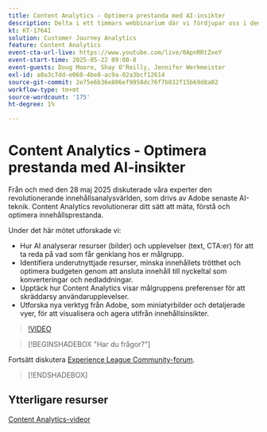 ```yaml
---
title: Content Analytics - Optimera prestanda med AI-insikter
description: Delta i ett timmars webbinarium där vi fördjupar oss i den omformande innehållsanalysvärlden, som bygger på Adobe senaste AI-teknik. Under den här sessionen kommer vi att undersöka hur innehållsanalys kan revolutionera ert sätt att mäta, förstå och optimera innehållsprestanda.
kt: KT-17641
solution: Customer Journey Analytics
feature: Content Analytics
event-cta-url-live: https://www.youtube.com/live/0ApnRRtZxeY
event-start-time: 2025-05-22 09:00-8
event-guests: Doug Moore, Shay O'Reilly, Jennifer Werkmeister
exl-id: a0a3c7dd-e060-4be8-ac9a-02a3bcf12614
source-git-commit: 2e75e6b36e806ef9958dc76f7b832f15b69d8a02
workflow-type: tm+mt
source-wordcount: '175'
ht-degree: 1%

---
```


# Content Analytics - Optimera prestanda med AI-insikter

Från och med den 28 maj 2025 diskuterade våra experter den revolutionerande innehållsanalysvärlden, som drivs av Adobe senaste AI-teknik. Content Analytics revolutionerar ditt sätt att mäta, förstå och optimera innehållsprestanda.

Under det här mötet utforskade vi:

* Hur AI analyserar resurser (bilder) och upplevelser (text, CTA:er) för att ta reda på vad som får genklang hos er målgrupp.
* Identifiera underutnyttjade resurser, minska innehållets trötthet och optimera budgeten genom att ansluta innehåll till nyckeltal som konverteringar och nedladdningar.
* Upptäck hur Content Analytics visar målgruppens preferenser för att skräddarsy användarupplevelser.
* Utforska nya verktyg från Adobe, som miniatyrbilder och detaljerade vyer, för att visualisera och agera utifrån innehållsinsikter.

>[!VIDEO](https://video.tv.adobe.com/v/3460420/?quality=12&learn=on)

>[!BEGINSHADEBOX &quot;Har du frågor?&quot;]

Fortsätt diskutera [Experience League Community-forum](https://experienceleaguecommunities.adobe.com/t5/adobe-analytics-discussions/adobe-experience-league-live-content-analytics-optimize/m-p/756741#M4712).

>[!ENDSHADEBOX]

## Ytterligare resurser

[Content Analytics-videor](https://experienceleague.adobe.com/en/docs/customer-journey-analytics-learn/tutorials/content-analytics/introduction-to-content-analytics)
